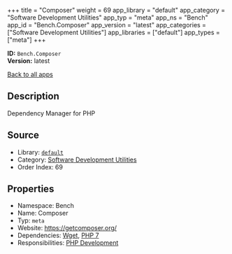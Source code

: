 ﻿+++
title = "Composer"
weight = 69
app_library = "default"
app_category = "Software Development Utilities"
app_typ = "meta"
app_ns = "Bench"
app_id = "Bench.Composer"
app_version = "latest"
app_categories = ["Software Development Utilities"]
app_libraries = ["default"]
app_types = ["meta"]
+++

**ID:** `Bench.Composer`  
**Version:** latest  
<!--more-->

[Back to all apps](/apps/)

## Description
Dependency Manager for PHP

## Source

* Library: [`default`](/app_libraries/default)
* Category: [Software Development Utilities](/app_categories/software-development-utilities)
* Order Index: 69

## Properties

* Namespace: Bench
* Name: Composer
* Typ: `meta`
* Website: <https://getcomposer.org/>
* Dependencies: [Wget](/apps/Bench.Wget), [PHP 7](/apps/Bench.PHP7)
* Responsibilities: [PHP Development](/apps/Bench.Group.PHPDevelopment)

